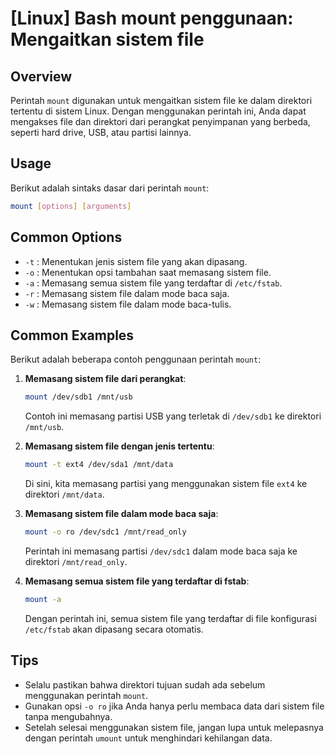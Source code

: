 # [Linux] Bash mount penggunaan: Mengaitkan sistem file

## Overview
Perintah `mount` digunakan untuk mengaitkan sistem file ke dalam direktori tertentu di sistem Linux. Dengan menggunakan perintah ini, Anda dapat mengakses file dan direktori dari perangkat penyimpanan yang berbeda, seperti hard drive, USB, atau partisi lainnya.

## Usage
Berikut adalah sintaks dasar dari perintah `mount`:

```bash
mount [options] [arguments]
```

## Common Options
- `-t` : Menentukan jenis sistem file yang akan dipasang.
- `-o` : Menentukan opsi tambahan saat memasang sistem file.
- `-a` : Memasang semua sistem file yang terdaftar di `/etc/fstab`.
- `-r` : Memasang sistem file dalam mode baca saja.
- `-w` : Memasang sistem file dalam mode baca-tulis.

## Common Examples
Berikut adalah beberapa contoh penggunaan perintah `mount`:

1. **Memasang sistem file dari perangkat**:
   ```bash
   mount /dev/sdb1 /mnt/usb
   ```
   Contoh ini memasang partisi USB yang terletak di `/dev/sdb1` ke direktori `/mnt/usb`.

2. **Memasang sistem file dengan jenis tertentu**:
   ```bash
   mount -t ext4 /dev/sda1 /mnt/data
   ```
   Di sini, kita memasang partisi yang menggunakan sistem file `ext4` ke direktori `/mnt/data`.

3. **Memasang sistem file dalam mode baca saja**:
   ```bash
   mount -o ro /dev/sdc1 /mnt/read_only
   ```
   Perintah ini memasang partisi `/dev/sdc1` dalam mode baca saja ke direktori `/mnt/read_only`.

4. **Memasang semua sistem file yang terdaftar di fstab**:
   ```bash
   mount -a
   ```
   Dengan perintah ini, semua sistem file yang terdaftar di file konfigurasi `/etc/fstab` akan dipasang secara otomatis.

## Tips
- Selalu pastikan bahwa direktori tujuan sudah ada sebelum menggunakan perintah `mount`.
- Gunakan opsi `-o ro` jika Anda hanya perlu membaca data dari sistem file tanpa mengubahnya.
- Setelah selesai menggunakan sistem file, jangan lupa untuk melepasnya dengan perintah `umount` untuk menghindari kehilangan data.